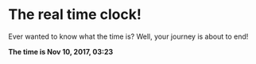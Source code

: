 # The real time clock!

Ever wanted to know what the time is? Well, your journey is about to end!

**The time is Nov 10, 2017, 03:23**